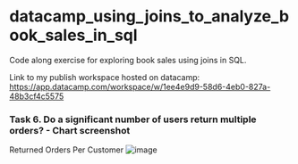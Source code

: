 # datacamp_using_joins_to_analyze_book_sales_in_sql
Code along exercise for exploring book sales using joins in SQL. 

Link to my publish workspace hosted on datacamp: https://app.datacamp.com/workspace/w/1ee4e9d9-58d6-4eb0-827a-48b3cf4c5575


### Task 6. Do a significant number of users return multiple orders? - Chart screenshot
Returned Orders Per Customer
![image](https://datacamp-practice.s3.us-east-2.amazonaws.com/using_joins_to_analyze_book_sales_in_sql/Screenshot+2023-10-09+at+9.26.45%E2%80%AFPM.png)


